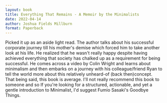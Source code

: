 ```yaml
---
layout: book
title: Everything That Remains - A Memoir by the Minimalists
date: 2022-04-14
author: Joshua Fields Millburn
format: Paperback
---
```


Picked it up as an aside light read. The author talks about his successful corporate journey till his mother's demise which forced him to take another look at his life. He realized that he wasn't really happy despite having achieved everything that society has chalked up as a requirement for being successful. He comes across a video by Colin Wright and learns about minimalism and then embarks on a journey with his colleague/friend Ryan to tell the world more about this relatively unheard-of (back then)concept. That being said, this book is average. I'll not really recommend this book to someone and so If you're looking for a structured, actionable, and yet a gentle introduction to Minimalist, I'd suggest Fumio Sasaki's Goodbye Things.
